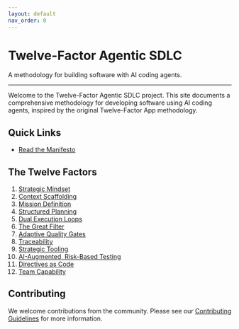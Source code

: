 ```yaml
---
layout: default
nav_order: 0
---
```


# Twelve-Factor Agentic SDLC

A methodology for building software with AI coding agents.

---

Welcome to the Twelve-Factor Agentic SDLC project. This site documents a comprehensive methodology for developing software using AI coding agents, inspired by the original Twelve-Factor App methodology.

## Quick Links

- [Read the Manifesto](manifesto.md)

## The Twelve Factors

1. [Strategic Mindset](content/strategic-mindset.md)
2. [Context Scaffolding](content/context-scaffolding.md)
3. [Mission Definition](content/mission-definition.md)
4. [Structured Planning](content/structured-planning.md)
5. [Dual Execution Loops](content/dual-execution-loops.md)
6. [The Great Filter](content/great-filter.md)
7. [Adaptive Quality Gates](content/adaptive-quality-gates.md)
8. [Traceability](content/traceability.md)
9. [Strategic Tooling](content/strategic-tooling.md)
10. [AI-Augmented, Risk-Based Testing](content/ai-augmented-testing.md)
11. [Directives as Code](content/directives-as-code.md)
12. [Team Capability](content/team-capability.md)

## Contributing

We welcome contributions from the community. Please see our [Contributing Guidelines](CONTRIBUTING.md) for more information.